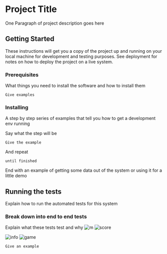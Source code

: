 # Project Title

One Paragraph of project description goes here

## Getting Started

These instructions will get you a copy of the project up and running on your local machine for development and testing purposes. See deployment for notes on how to deploy the project on a live system.

### Prerequisites

What things you need to install the software and how to install them

```
Give examples
```

### Installing

A step by step series of examples that tell you how to get a development env running

Say what the step will be

```
Give the example
```

And repeat

```
until finished
```

End with an example of getting some data out of the system or using it for a little demo

## Running the tests

Explain how to run the automated tests for this system

### Break down into end to end tests

Explain what these tests test and why
![m](https://user-images.githubusercontent.com/75530052/102678729-f9734f80-41b2-11eb-9c87-a12942f7a3ec.png)
![score](https://user-images.githubusercontent.com/75530052/102678637-66d2b080-41b2-11eb-9ba3-8184e78db7cc.png)

![info](https://user-images.githubusercontent.com/75530052/102678740-0b54f280-41b3-11eb-9187-c47df9ad0a19.png)
![game](https://user-images.githubusercontent.com/75530052/102678762-26bffd80-41b3-11eb-8ffc-fe61bf1a2057.png)



```
Give an example
